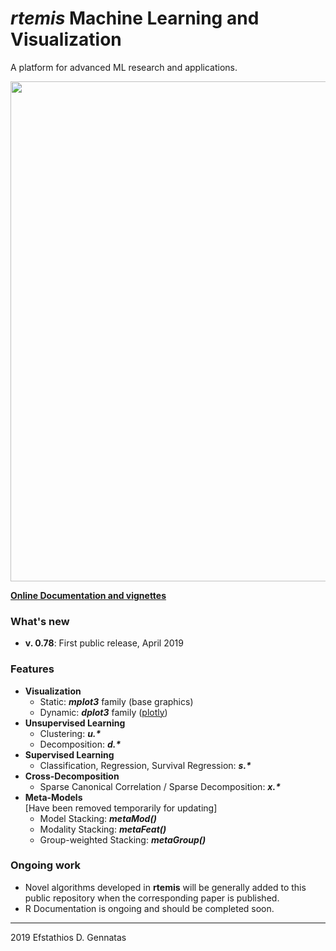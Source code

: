 **_rtemis_** Machine Learning and Visualization
===============================================
A platform for advanced ML research and applications.

<div style="text-align:center">
<a href="https://rtemis.netlify.com">
<img align = "center" src="https://egenn.github.io/imgs/rtemis_logo.png" width="800">
</a>    
</div>

[__Online Documentation and vignettes__](https://rtemis.netlify.com)


### What's new
* __v. 0.78__: First public release, April 2019

### Features
* __Visualization__
     - Static: **_mplot3_** family (base graphics)
     - Dynamic: **_dplot3_** family ([plotly](https://plot.ly/r/))
* __Unsupervised Learning__
     - Clustering: **_u.\*_**
     - Decomposition: **_d.\*_**
* __Supervised Learning__
     - Classification, Regression, Survival Regression: **_s.\*_**
* __Cross-Decomposition__
     - Sparse Canonical Correlation / Sparse Decomposition: **_x.\*_**
* __Meta-Models__  
     [Have been removed temporarily for updating]
     - Model Stacking: **_metaMod()_**
     - Modality Stacking: **_metaFeat()_**
     - Group-weighted Stacking: **_metaGroup()_**

### Ongoing work
* Novel algorithms developed in __rtemis__ will be generally added to this public repository when the corresponding paper is published.
* R Documentation is ongoing and should be completed soon.

---
2019 Efstathios D. Gennatas  
